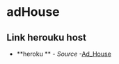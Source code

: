 # adHouse

## Link herouku host
* **heroku ** - *Source* -[Ad_House](https://addhouse.herokuapp.com/)

